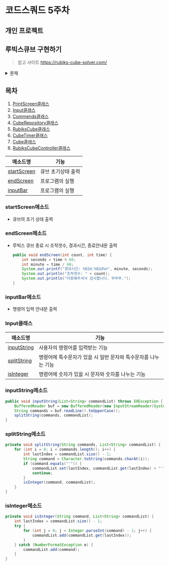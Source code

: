 # 코드스쿼드 5주차
## 개인 프로젝트

## 루빅스큐브 구현하기
> 참고 사이트 https://rubiks-cube-solver.com/

<details>
<summary>문제</summary>
<div markdown="1">

## 문제 설명
- 큐브는 W, B, G, Y, O, R의 6가지 색깔을 가지고 있다.
- 입력: 각 조작법을 한 줄로 입력받는다.
- 출력: 큐브의 6면을 펼친 상태로 출력한다.
- Q를 입력받으면 프로그램을 종료하고, 조작 받은 명령의 갯수를 출력시킨다.

## 큐브의 초기 상태
```
              B B B
              B B B
              B B B

W W W     O O O     G G G     Y Y Y
W W W     O O O     G G G     Y Y Y
W W W     O O O     G G G     Y Y Y

              R R R
              R R R
              R R R
```
## 프로그램 예시
```
(초기 상태 출력)

CUBE> FRR'U2R

F
(큐브상태)

R
(큐브상태)

...

R
(큐브상태)

CUBE> Q
경과시간: 00:31 //추가 구현 항목
조작갯수: 6
이용해주셔서 감사합니다. 뚜뚜뚜.
```

## 추가 구현 기능
- 프로그램 종료 시 경과 시간 출력
- 큐브의 무작위 섞기 기능
- 모든 면을 맞추면 축하 메시지와 함께 프로그램을 자동 종료
  
## 3단계 코딩 요구사항
- 가능한 한 커밋을 자주 하고 구현의 의미가 명확하게 전달되도록 커밋 메시지를 작성할 것
- 함수나 메소드는 한 번에 한 가지 일을 하고 가능하면 20줄이 넘지 않도록 구현한다.
- 함수나 메소드의 들여쓰기를 가능하면 적게(3단계까지만) 할 수 있도록 노력해 본다.
```
function main() {
    for() { // 들여쓰기 1단계
        if() { // 들여쓰기 2단계
            return; // 들여쓰기 3단계
        }
    }
}
```
</div>
</details>

## 목차
1. [PrintScreen클래스](#PrintScreen클래스)
2. [Input클래스](#Input클래스)
3. [Commends클래스](#Commends클래스)
4. [CubeRepository클래스](#CubeRepository클래스)
5. [RubiksCube클래스](#RubiksCube클래스)
6. [CubeTimer클래스](#CubeTimer클래스)
7. [Cube클래스](#Cube클래스)
8. [RubiksCubeController클래스](#RubiksCubeController클래스)

|메소드명|기능|
|------|----|
|[startScreen](#startScreen메소드)|큐브 초기상태 출력|
|[endScreen](#endScreen메소드)|프로그램의 실행|
|[inputBar](#inputBar메소드)|프로그램의 실행|

### startScreen메소드
- 큐브의 초기 상태 출력

### endScreen메소드
- 루빅스 큐브 종료 시 조작갯수, 경과시간, 종료안내문 출력
  ```java
  public void endScreen(int count, int time) {
      int seconds = time % 60;
      int minute = time / 60;
      System.out.printf("경과시간: %02d:%02d%n", minute, seconds);
      System.out.println("조작갯수: " + count);
      System.out.println("이용해주셔서 감사합니다. 뚜뚜뚜.");
  }
  ```
### inputBar메소드
- 명령어 입력 안내문 출력

### Input클래스
|메소드명|기능|
|------|----|
|[inputString](#inputString메소드)|사용자의 명령어를 입력받는 기능|
|[splitString](#splitString메소드)|명령어에 특수문자가 있을 시 일반 문자와 특수문자를 나누는 기능|
|[isInteger](#isInteger메소드)|명령어에 숫자가 있을 시 문자와 숫자를 나누는 기능|

### inputString메소드
  ```java
  public void inputString(List<String> commandList) throws IOException {
      BufferedReader buf = new BufferedReader(new InputStreamReader(System.in));
      String commands = buf.readLine().toUpperCase();
      splitString(commands, commandList);
  }
  ```
### splitString메소드
  ```java
  private void splitString(String commands, List<String> commandList) {
      for (int i = 0; i < commands.length(); i++) {
          int lastIndex = commandList.size() - 1;
          String command = Character.toString(commands.charAt(i));
          if (command.equals("'")) {
              commandList.set(lastIndex, commandList.get(lastIndex) + "'");
              continue;
          }
          isInteger(command, commandList);
      }
  }
  ```
### isInteger메소드
  ```java
  private void isInteger(String command, List<String> commandList) {
      int lastIndex = commandList.size() - 1;
      try {
          for (int j = 0; j < Integer.parseInt(command) - 1; j++) {
              commandList.add(commandList.get(lastIndex));
          }
      } catch (NumberFormatException e) {
          commandList.add(command);
      }
  }
  ```
